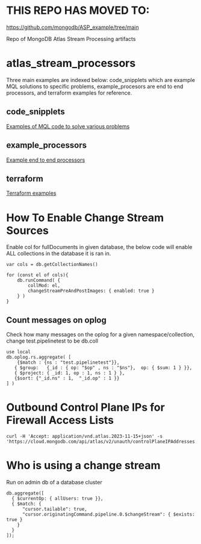 # THIS REPO HAS MOVED TO: 
https://github.com/mongodb/ASP_example/tree/main








Repo of MongoDB Atlas Stream Processing artifacts

# atlas_stream_processors
Three main examples are indexed below: code_snipplets which are example MQL solutions to specific problems, example_procesors are end to end processors, and terraform examples for reference. 

## code_snipplets
[Examples of MQL code to solve various problems](https://github.com/josephxsxn/atlas_stream_processors/tree/master/code_snipplets)


## example_processors
[Example end to end processors](https://github.com/josephxsxn/atlas_stream_processors/tree/master/example_processors)

## terraform
[Terraform examples](https://github.com/josephxsxn/atlas_stream_processors/tree/master/terraform)




# How To Enable Change Stream Sources
Enable col for fullDocuments in given database, the below code will enable ALL collections in the database it is ran in.

```
var cols = db.getCollectionNames()

for (const el of cols){
    db.runCommand( {
        collMod: el,
        changeStreamPreAndPostImages: { enabled: true }
    } )
}
```

## Count messages on oplog
Check how many messages on the oplog for a given namespace/collection, change test.pipelinetest to be db.coll
```
use local
db.oplog.rs.aggregate( [
    {$match : {ns : "test.pipelinetest"}},
   { $group:   {_id : { op: "$op" , ns : "$ns"},  op: { $sum: 1 } }},
   { $project: { _id: 1, op : 1, ns : 1 } },
   {$sort: {"_id.ns" : 1,  "_id.op" : 1 }}
] )
```

# Outbound Control Plane IPs for Firewall Access Lists
```
curl -H 'Accept: application/vnd.atlas.2023-11-15+json' -s 'https://cloud.mongodb.com/api/atlas/v2/unauth/controlPlaneIPAddresses'
```
# Who is using a change stream
Run on admin db of a database cluster
```
db.aggregate([
  { $currentOp: { allUsers: true }},
  { $match: {
      "cursor.tailable": true,
      "cursor.originatingCommand.pipeline.0.$changeStream": { $exists: true }
    }
  }
]);
```
